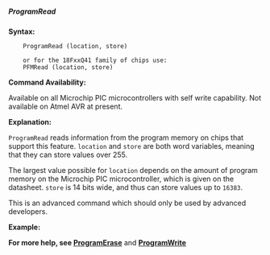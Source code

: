 <div class="section">

<div class="titlepage">

<div>

<div>

##### <span id="programread"></span>ProgramRead

</div>

</div>

</div>

<span class="strong">**Syntax:**</span>

``` screen
    ProgramRead (location, store)

    or for the 18FxxQ41 family of chips use:
    PFMRead (location, store)
```

<span class="strong">**Command Availability:**</span>

Available on all Microchip PIC microcontrollers with self write
capability. Not available on Atmel AVR at present.

<span class="strong">**Explanation:**</span>

`ProgramRead` reads information from the program memory on chips that
support this feature. `location` and `store` are both word variables,
meaning that they can store values over 255.

The largest value possible for `location` depends on the amount of
program memory on the Microchip PIC microcontroller, which is given on
the datasheet. `store` is 14 bits wide, and thus can store values up to
`16383`.

This is an advanced command which should only be used by advanced
developers.

<span class="strong">**Example:**</span>

<span class="strong">**For more help, see
<a href="programerase" class="link" title="ProgramErase">ProgramErase</a>**</span>
and <span
class="strong">**<a href="programwrite" class="link" title="ProgramWrite">ProgramWrite</a>**</span>

</div>
